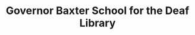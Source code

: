 ---
layout: repo
title: "Governor Baxter School for the Deaf Library"
id: 2663
permalink: repos/2663/
---
